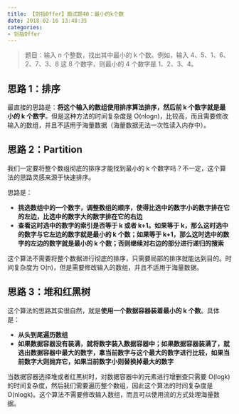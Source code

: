 ```yaml
---
title: 【剑指Offer】面试题40：最小的k个数
date: 2018-02-16 13:48:35
categories:
- 剑指Offer
---
```


> 题目：输入 n 个整数，找出其中最小的 k 个数。例如，输入 4、5、1、6、2、7、3、8 这 8 个数字，则最小的 4 个数字是 1、2、3、4。

<!-- more -->

## 思路 1：排序

最直接的思路是：**将这个输入的数组使用排序算法排序，然后前 k 个数字就是最小的 k 个数字**。但是这种方法的时间复杂度是 O(nlogn)，比较高，而且需要修改输入的数组，并且不适用于海量数据（海量数据无法一次性读入内存中）。

## 思路 2：Partition

我们一定要将整个数组彻底的排序才能找到最小的 k 个数字吗？不一定，这个算法的思路灵感来源于快速排序。

思路是：

- **挑选数组中的一个数字，调整数组的顺序，使得比选中的数字小的数字排在它的左边，比选中的数字大的数字排在它的右边**
- **查看这时选中的数字的索引是否等于 k 或者 k+1。如果等于 k，那么这时选中的数字与它左边的数字就是最小的 k 个数；如果等于 k+1，那么这时选中的数字的左边的数字就是最小的 k 个数；否则继续对右边的部分进行递归的搜索**

这个算法不需要将整个数据进行彻底的排序，只需要局部的排序就能达到目的。时间复杂度为 O(n)，但是需要修改输入的数组，并且不适用于海量数据。

## 思路 3：堆和红黑树

这个算法的思路其实很自然，就是**使用一个数据容器装着最小的 k 个数**。具体是：

- **从头到尾遍历数组**
- **如果数据容器没有装满，就将数字装入数据容器中；如果数据容器装满了，就选出数据容器中最大的数字，拿当前数字与这个最大的数字进行比较，如果当前数字大则抛弃它，如果当前数字小则替换掉最大的数字**

当数据容器选择堆或者红黑树时，对数据容器中的元素进行增删查只需要 O(logk) 的时间复杂度，然后我们需要遍历整个数组，因此这个算法的时间复杂度是 O(nlogk)。这个算法不需要修改输入数组，而且可以使用流的方式处理海量数据。